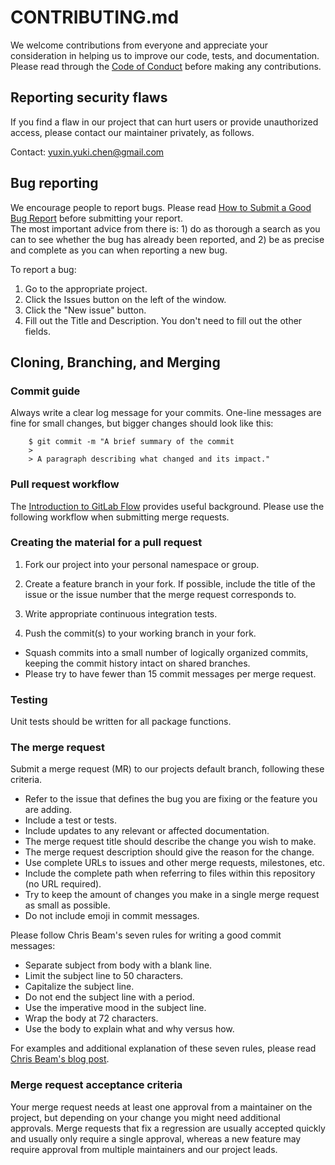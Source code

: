 # CONTRIBUTING.md

We welcome contributions from everyone and appreciate your consideration in helping us to improve our code, tests, and documentation. Please read through the [Code of Conduct](https://github.com/KingOfOrikid/DATA551_proj/blob/main/CODE_OF_CONDUCT.md) before making any contributions.

## Reporting security flaws

If you find a flaw in our project that can hurt users or provide unauthorized access, please contact our maintainer privately, as follows.

Contact: yuxin.yuki.chen@gmail.com

## Bug reporting

We encourage people to report bugs. Please read [How to Submit a Good Bug Report](https://github.com/theopensourceway/guidebook/blob/master/bug_report.adoc) before submitting your report.        
The most important advice from there is: 1) do as thorough a search as you can to see whether the bug has already been reported, and 2) be as precise and complete as you can when reporting a new bug.

To report a bug:
1. Go to the appropriate project.
2. Click the Issues button on the left of the window.
3. Click the "New issue" button.
4. Fill out the Title and Description. You don't need to fill out the other fields.

## Cloning, Branching, and Merging

### Commit guide

Always write a clear log message for your commits. One-line messages are fine for small changes, but bigger changes should look like this:
```
    $ git commit -m "A brief summary of the commit
    > 
    > A paragraph describing what changed and its impact."
```

### Pull request workflow

The [Introduction to GitLab Flow](https://docs.gitlab.com/ee/topics/gitlab_flow.html) provides useful background. Please use the following workflow when submitting merge requests.

### Creating the material for a pull request

1. Fork our project into your personal namespace or group.

2. Create a feature branch in your fork. If possible, include the title of the issue or the issue number that the merge request corresponds to.

3. Write appropriate continuous integration tests.

4. Push the commit(s) to your working branch in your fork.
  - Squash commits into a small number of logically organized commits, keeping the commit history intact on shared branches.
  - Please try to have fewer than 15 commit messages per merge request.

### Testing

Unit tests should be written for all package functions.

### The merge request

Submit a merge request (MR) to our projects default branch, following these criteria.

  - Refer to the issue that defines the bug you are fixing or the feature you are adding.
  - Include a test or tests.
  - Include updates to any relevant or affected documentation.
  - The merge request title should describe the change you wish to make.
  - The merge request description should give the reason for the change.
  - Use complete URLs to issues and other merge requests, milestones, etc.
  - Include the complete path when referring to files within this repository (no URL required).
  - Try to keep the amount of changes you make in a single merge request as small as possible.
  - Do not include emoji in commit messages.

Please follow Chris Beam's seven rules for writing a good commit messages:

- Separate subject from body with a blank line.
- Limit the subject line to 50 characters.
- Capitalize the subject line.
- Do not end the subject line with a period.
- Use the imperative mood in the subject line.
- Wrap the body at 72 characters.
- Use the body to explain what and why versus how.

For examples and additional explanation of these seven rules, please read [Chris Beam's blog post](https://chris.beams.io/posts/git-commit/).

### Merge request acceptance criteria

Your merge request needs at least one approval from a maintainer on the project, but depending on your change you might need additional approvals. Merge requests that fix a regression are usually accepted quickly and usually only require a single approval, whereas a new feature may require approval from multiple maintainers and our project leads.